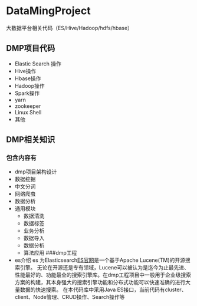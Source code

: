 # DataMingProject
大数据平台相关代码（ES/Hive/Hadoop/hdfs/hbase）
## DMP项目代码
- Elastic Search 操作
- Hive操作
- Hbase操作
- Hadoop操作
- Spark操作
- yarn
- zookeeper
- Linux Shell
- 其他

## DMP相关知识
### 包含内容有
- dmp项目架构设计
- 数据挖掘
- 中文分词
- 网络爬虫
- 数据分析
- 通用模块
     - 数据清洗
     - 数据标签
     - 业务分析
     - 数据导入
     - 数据分析
     - 算法应用
###dmp工程
- es介绍
es 为Elasticsearch[ES官网](https://www.elastic.co/products/elasticsearch)是一个基于Apache Lucene(TM)的开源搜索引擎。
无论在开源还是专有领域，Lucene可以被认为是迄今为止最先进、性能最好的、功能最全的搜索引擎库。在dmp工程项目中一般用于企业级搜索方案的构建，其本身强大的搜索引擎功能和分布式功能可以快速准确的进行大量数据的快速搜索。
在本代码库中采用Java ES接口，当前代码有cluster、client、Node管理、CRUD操作、Search操作等



